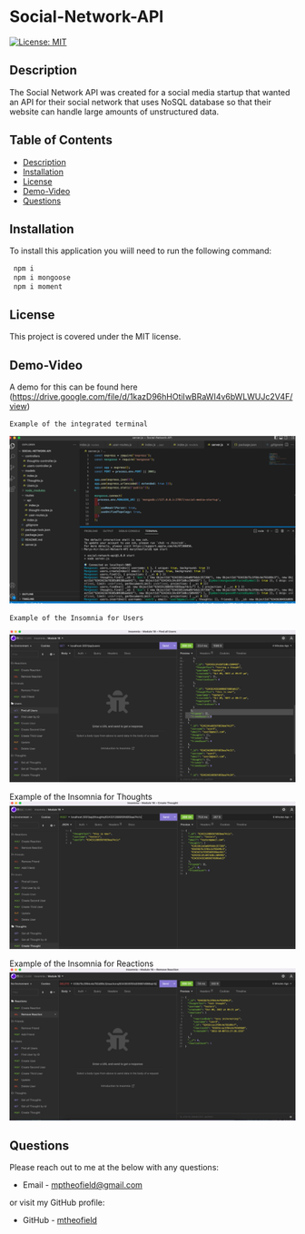 # Social-Network-API

  [![License: MIT](https://img.shields.io/badge/License-MIT-yellow.svg)](https://opensource.org/licenses/MIT)

  ## Description
The Social Network API was created for a social media startup that wanted an API for their social network that uses NoSQL database so that their website can handle large amounts of unstructured data. 

  ## Table of Contents

  * [Description](#description)
  * [Installation](#installation)
  * [License](#license)
  * [Demo-Video](#demo-video)
  * [Questions](#questions)
  
  ## Installation

  To install this application you wiill need to run the following command:
  ```
   npm i
   npm i mongoose
   npm i moment
  ```
  
  ## License
  This project is covered under the MIT license.

  ## Demo-Video
  A demo for this can be found here (https://drive.google.com/file/d/1kazD96hHOtiIwBRaWI4v6bWLWUJc2V4F/view)

    Example of the integrated terminal
   ![Image of integrated terminal](img/integratedterminal.png)

    Example of the Insomnia for Users
   ![Image of insomnia](img/insomnia.users.png)

   Example of the Insomnia for Thoughts
   ![Image of insomnia](img/insomnia.thoughts.png)

   Example of the Insomnia for Reactions
   ![Image of insomnia](img/insomnia.reaction.png)

  ## Questions
  Please reach out to me at the below with any questions:
  
  * Email - mptheofield@gmail.com
  
  or visit my GitHub profile:
  
  * GitHub - [mtheofield](https://github.com/Mtheofield)